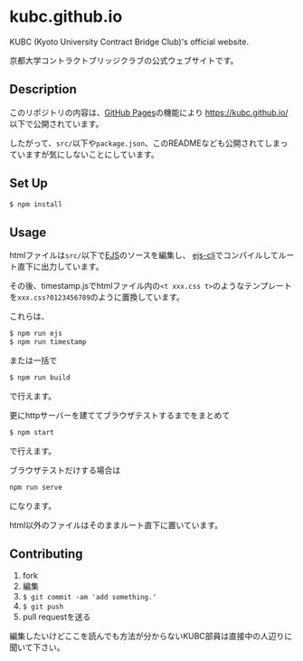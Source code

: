 # kubc.github.io
KUBC (Kyoto University Contract Bridge Club)'s official website.

京都大学コントラクトブリッジクラブの公式ウェブサイトです。

## Description
このリポジトリの内容は、[GitHub Pages](https://pages.github.com/)の機能により https://kubc.github.io/ 以下で公開されています。

したがって、`src/`以下や`package.json`、このREADMEなども公開されてしまっていますが気にしないことにしています。

## Set Up
```bash
$ npm install
```

## Usage
htmlファイルは`src/`以下で[EJS](http://ejs.co/)のソースを編集し、
[ejs-cli](https://github.com/fnobi/ejs-cli)でコンパイルしてルート直下に出力しています。

その後、timestamp.jsでhtmlファイル内の`<t xxx.css t>`のようなテンプレートを`xxx.css?0123456789`のように置換しています。

これらは、
```bash
$ npm run ejs
$ npm run timestamp
```
または一括で
```bash
$ npm run build
```
で行えます。

更にhttpサーバーを建ててブラウザテストするまでをまとめて
```bash
$ npm start
```
で行えます。

ブラウザテストだけする場合は
```bash
npm run serve
```
になります。

html以外のファイルはそのままルート直下に置いています。

## Contributing
1. fork
2. 編集
3. `$ git commit -am 'add something.'`
4. `$ git push`
5. pull requestを送る

編集したいけどここを読んでも方法が分からないKUBC部員は直接中の人辺りに聞いて下さい。
